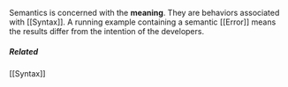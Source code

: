 Semantics is concerned with the **meaning**.
They are behaviors associated with [[Syntax]].
A running example containing a semantic [[Error]] means the results differ from the intention of the developers.

##### Related
[[Syntax]]
